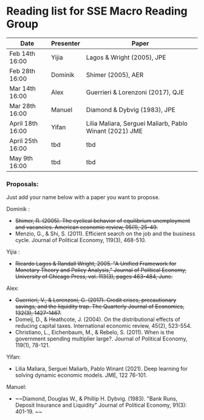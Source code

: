 # Reading list for SSE Macro Reading Group

| Date            | Presenter     | Paper |
| -------------   | ------------- | ------                            |
| Feb 14th 16:00  | Yijia         | Lagos & Wright (2005), JPE        |
| Feb 28th 16:00  | Dominik       | Shimer (2005), AER                |
| Mar 14th 16:00  | Alex          | Guerrieri & Lorenzoni (2017), QJE |
| Mar 28th 16:00  | Manuel         | Diamond & Dybvig (1983), JPE |
| April 18th 16:00 | Yifan    | Lilia Maliara, Serguei Maliarb, Pablo Winant (2021) JME   |
| April 25th 16:00 |    tbd         | tbd |
| May 9th 16:00 |tbd      |tbd |

### Proposals:
Just add your name below with a paper you want to propose.

Dominik : 
- ~~Shimer, R. (2005). The cyclical behavior of equilibrium unemployment and vacancies. American economic review, 95(1), 25-49.~~
- Menzio, G., & Shi, S. (2011). Efficient search on the job and the business cycle. Journal of Political Economy, 119(3), 468-510.

Yijia :
- ~~Ricardo Lagos & Randall Wright, 2005. "A Unified Framework for Monetary Theory and Policy Analysis," Journal of Political Economy, University of Chicago Press, vol. 113(3), pages 463-484, June.~~

Alex:
- ~~Guerrieri, V., & Lorenzoni, G. (2017). Credit crises, precautionary savings, and the liquidity trap. The Quarterly Journal of Economics, 132(3), 1427-1467.~~
- Domeij, D., & Heathcote, J. (2004). On the distributional effects of reducing capital taxes. International economic review, 45(2), 523-554.
- Christiano, L., Eichenbaum, M., & Rebelo, S. (2011). When is the government spending multiplier large?. Journal of Political Economy, 119(1), 78-121.

Yifan:
- Lilia Maliara, Serguei Maliarb, Pablo Winant (2021). Deep learning for solving dynamic economic models. JME, 122 76-101.

Manuel:
- ~~Diamond, Douglas W., & Phillip H. Dybvig. (1983). "Bank Runs, Deposit Insurance and Liquidity" Journal of Political Economy, 91(3): 401-19. ~~
